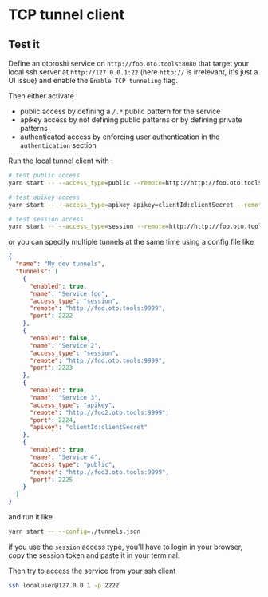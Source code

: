 # TCP tunnel client

## Test it

Define an otoroshi service on `http://foo.oto.tools:8080` that target your local ssh server at `http://127.0.0.1:22` (here `http://` is irrelevant, it's just a UI issue) and enable the `Enable TCP tunneling` flag. 

 Then either activate 

* public access by defining a `/.*` public pattern for the service
* apikey access by not defining public patterns or by defining private patterns
* authenticated access by enforcing user authentication in the `authentication` section

Run the local tunnel client with :

```sh
# test public access
yarn start -- --access_type=public --remote=http://http://foo.oto.tools:8080 --port=2222

# test apikey access
yarn start -- --access_type=apikey apikey=clientId:clientSecret --remote=http://http://foo.oto.tools:8080 --port=2222

# test session access
yarn start -- --access_type=session --remote=http://http://foo.oto.tools:8080 --port=2222
```

or you can specify multiple tunnels at the same time using a config file like

```json
{
  "name": "My dev tunnels",
  "tunnels": [
    {
      "enabled": true,
      "name": "Service foo",
      "access_type": "session",
      "remote": "http://foo.oto.tools:9999",
      "port": 2222
    },
    {
      "enabled": false,
      "name": "Service 2",
      "access_type": "session",
      "remote": "http://foo.oto.tools:9999",
      "port": 2223
    },
    {
      "enabled": true,
      "name": "Service 3",
      "access_type": "apikey",
      "remote": "http://foo2.oto.tools:9999",
      "port": 2224,
      "apikey": "clientId:clientSecret"
    },
    {
      "enabled": true,
      "name": "Service 4",
      "access_type": "public",
      "remote": "http://foo3.oto.tools:9999",
      "port": 2225
    }
  ]
}
```

and run it like

```sh
yarn start -- --config=./tunnels.json
```

if you use the `session` access type, you'll have to login in your browser, copy the session token and paste it in your terminal.

Then try to access the service from your ssh client

```sh
ssh localuser@127.0.0.1 -p 2222
```